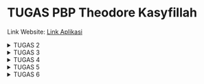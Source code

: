 # TUGAS PBP Theodore Kasyfillah
Link Website:
[Link Aplikasi](http://theodoore-kasyfillah-tugas.pbp.cs.ui.ac.id/)
<details>
<summary>TUGAS 2</summary>

## Langkah-langkah Membuat Proyek Django dan Deployment ke Adaptablle

1. **Buat Repo di Local dan GitHub**
   * Buat repositori dengan nama proyek (contoh: `tedskinventory`) di GitHub.
   * Clone repo tersebut.

2. **Buka CMD di Repo Local**
   * Buka terminal (CMD) dan navigasikan ke direktori repo local.

3. **Inisialisasi Git**
   * Inisialisasi Git di dalam repo local dengan perintah: 
    ```shell
        git init
     ```
   * Verifikasi akun GitHub dengan perintah: 
     ```shell
     git config user.name "tedskiii"
     git config user.email "theodorekasyfillah06@gmail.com"
     ```

4. **Inisialisasi Virtual Environment**
   * Buat dan aktifkan virtual environment dengan perintah: 
     ```shell
     python -m venv env
     env\Scripts\activate
     ```

5. **Inisialisasi Django dan Install Requirements**
   * Install Django dan dependencies yang diperlukan (misalnya, Psycopg2-binary untuk PostgreSQL) dengan perintah:
     ```shell
     pip install -r requirements.txt
     ```

6. **Mulai Proyek Django**
   * Inisialisasi proyek Django dengan perintah:
     ```shell
     django-admin startproject tedskinventory
     ```

7. **Buat Aplikasi Django Main**
   * Buat aplikasi Main Django  dengan perintah: 
     ``` shell
     python manage.py startapp main
     ```

8. **Isi Aplikasi Main**
   * Buat folder `templates` di dalam aplikasi `main` dan tambahkan file HTML yang akan digunakan sebagai template aplikasi.
     ``` html
     <body>
     <h1>Selamat Datang Di Tedskinventory</h1>
     <h3>Website Inventaris Pakaian Local Pride Idaman Kamu</h3>
     {% for product in products %}
     <div class="card">
      <div class = "name">
        <h4>{{ product.name }}</h4>
      </div>
      <img src="{{ product.image_url }}" alt="{{ product.name }}" >
      <div class = "credit">
        <p>(Source: uniqlo.com)</p>
      </div>
      <h5>{{ product.price }}</h5>
      <p>{{ product.description }}</p>
      <p>Jumlah Stok: {{ product.amount }}</p>
     </div>
     {% endfor %}
     </body>
     ```

   * Konfigurasi `models.py` dengan atribut yang diperlukan (name, image, price, description, amount).
   
     ```python
     from django.db import models
     from django.contrib.auth.models import User
     class Product(models.Model):
        name = models.CharField(max_length=255)
        image = models.ImageField(upload_to='products/', null=True, blank=True)
        price = models.CharField(max_length=255)
        description = models.TextField()
        amount = models.IntegerField()
     ```

9. **Konfigurasi URLs**
   * Di dalam folder proyek, konfigurasi `urls.py` untuk melakukan routing dengan perintah: 
   
     ```python
     path('main/', include('main.urls'))
     ```

10. **Konfigurasi Views**
    * Di dalam aplikasi `main`, konfigurasi views di `views.py` dan isi dengan data yang diperlukan untuk dirender ke file `main.html`.
      ``` python
      from django.shortcuts import render
        # Create your views here.
        def show_main(request):
            products = [
                {
                    'name': 'T-Shirt Garis Lengan Pendek',
                    'image_url': 'https://image.uniqlo.com/UQ/ST3/AsianCommon/imagesgoods/437241/item/goods_69_437241.jpg?width=750', 
                    'price': 'Rp.199.000',
                    'description': 'T-Shirt dengan motif garis-garis dari bahan kualitas terbaik di Indonesia',
                    'amount': 25,
                },
                {
                    'name': 'Jaket Casual',
                    'image_url': 'https://image.uniqlo.com/UQ/ST3/AsianCommon/imagesgoods/459591/sub/goods_459591_sub14.jpg?width=750',
                    'price': 'Rp.249.000',
                    'description': 'Jaket casual dengan desain trendy dari bahan kualitas terbaik di Indonesia',
                    'amount': 10,
                },
                {
                    'name': 'Celana Jeans Slim Fit',
                    'image_url': 'https://image.uniqlo.com/UQ/ST3/AsianCommon/imagesgoods/459688/sub/goods_459688_sub14.jpg?width=750',
                    'price': 'Rp.299.000',
                    'description': 'Celana jeans dengan potongan slim fit dari bahan kualitas terbaik di Indonesia',
                    'amount': 15,
                },
            ]
        
            context = {
                'products': products
            }
        
            return render(request, "main.html", context)
      ```
     

11. **Routing Aplikasi Main**
    * Di dalam aplikasi `main`, konfigurasi file `urls.py` untuk menangani permintaan ke URL `main`.
      ``` python
        from django.urls import path
        from main.views import show_main
        
        app_name = 'main'
        
        urlpatterns = [
            path('', show_main, name='show_main'),
        ]
      ```

12. **Testing Local**
    * Jalankan proyek secara local dengan perintah: 
     ``` shell
     python manage.py runserver
     ``` 

13. **Push ke GitHub**
    * Push perubahan ke Git dengan perintah: 
      ```shell
      git add .
      git commit -m 
      git push origin master
      ```

14. **Deployment ke Adaptable**
    * Lakukan deployment ke Adaptable dengan memilih repo yang digunakan. Pastikan database dan server HTTP WSGI sudah terkonfigurasi

15. **Selesaikan Deployment**
    * Lanjutkan langkah-langkah deployment yang diperlukan untuk menyelesaikan proses deployment ke Adaptablle.


## Bagan Penjelasan
Berikut adalah bagan penjelasan yang berisikan request client dan kaitan antara urls.py, views.py, models.py, dan berkas html.
![BAGAN_PENJELASAN](Bagan.png)

## Mengapa Menggunakan Virtual Environment?
Kita menggunakan virtual environment dalam pengembangan Django supaya workspace kita lebih terorganisir untuk masing masing proyek. Virtual Environment berperan juga supaya tidak terjadi masalah seperti tabrakan versi dan juga berguna untuk menjaga dependensi jadi lebih teratur . Sebenarnya kita bisa saja kita membuat Aplikasi tanpa virtual environment, tetapi disarankan untuk menggunakannya agar proyek-proyek kita lebih terorganisir.

## Penjelasan Mengenai MVC, MVT, dan MVVM
Berikut adalah penjelasan tentang MVC, MVT, dan MVVM:
* MVC (Model-View-Controller): MVC adalah konsep arsitektur aplikasi yang umum digunakan untuk mengimplementasikan UI, data, dan controller. konsep ini menekankan pemisahan antara logika bisnis aplikasi dan tampilan. Pemisahan ini memberikan pembagian kerja yang lebih baik dan pemeliharaan yang lebih baik.

* MVT (Model View Template): MVT adalah konsep arsitektur  aplikasi yang terdiri dari tiga komponen: Model, View, dan Template. Model menangani informasi , View menampilkan data, dan Template mendefinisikan tata letak halaman web. Meskipun mirip dengan MVC, MVT memiliki perbedaan dalam cara kerjanya.

* MVVM (Model-View-ViewModel): MVVM adalah konsep arsitektur  dalam aplikasi komputer yang memfasilitasi pemisahan pengembangan GUI dari pengembangan logika bisnis atau logika back-end (model) sehingga tampilan tidak bergantung pada platform model tertentu. ViewModel bertindak sebagai konverter nilai, yang bertanggung jawab untuk mengonversi objek data dari model sedemikian rupa sehingga dapat dengan mudah dikelola dan disajikan.

Perbedaan utama antara ketiganya adalah komponen yang digunakan dalam arsitektur tersebut. MVC memisahkan aplikasi menjadi Model, View, dan Controller, dengan komunikasi antara mereka melalui pengamatan dan pengontrolan. Di sisi lain, MVT, yang umumnya digunakan dalam kerangka kerja web Django, memiliki komponen Template tambahan yang mengatur tampilan halaman web. Sementara itu, MVVM memisahkan aplikasi menjadi Model, View, dan ViewModel, dengan ViewModel berperan sebagai perantara antara Model dan View, memungkinkan pemisahan yang lebih jelas antara tampilan dan logika aplikasi. Setiap konsep ini memiliki karakteristiknya sendiri dan digunakan sesuai kebutuhan proyek dan teknologi yang digunakan.

## Referensi Tugas 2:
* https://code.visualstudio.com/docs/python/tutorial-django
* https://stackoverflow.com/questions/62181396/django-does-the-virtual-environment-have-to-be-on-every-time-i-develop-my-djang
* https://developer.mozilla.org/en-US/docs/Glossary/MVC
* https://www.javatpoint.com/django-mvt
* https://learn.microsoft.com/en-us/dotnet/architecture/maui/mvvm
</details>

<details>
<summary>TUGAS 3</summary>

## Apa perbedaan antara form POST dan form GET dalam Django?
Dalam Django, form POST dan form GET mengacu pada dua metode HTTP yang berbeda yang digunakan dalam pengiriman data dari form.

Metode GET digunakan untuk meminta data dari server. Data yang dihasilkan dari form akan ditambahkan ke URL dalam bentuk query string. Namun, karena data tersebut ditampilkan di URL, metode GET sebaiknya tidak digunakan untuk mengirim data sensitif seperti password. Selain itu, karena keterbatasan panjang URL, metode GET mungkin tidak cocok untuk mengirim data yang besar 

Sebaliknya, metode POST digunakan untuk mengirim data ke server. Data yang dihasilkan dari form dikirim sebagai bagian dari body request, bukan sebagai bagian dari URL. Oleh karena itu, metode POST lebih aman dan dapat digunakan untuk mengirim data sensitif serta data yang besar. Dalam Django, data yang dikirim melalui metode POST biasanya diakses melalui atribut request.POST 

## Apa perbedaan utama antara XML, JSON, dan HTML dalam konteks pengiriman data?
XML, JSON, dan HTML adalah tiga format data yang berbeda yang sering digunakan dalam pengiriman data di web.
* HTML (HyperText Markup Language) adalah bahasa markup yang digunakan untuk membuat struktur dan tampilan halaman web. HTML bukan format yang ideal untuk pengiriman data antara aplikasi karena strukturnya yang kompleks dan berorientasi tampilan 
* XML (eXtensible Markup Language) adalah bahasa markup yang digunakan untuk menyimpan dan mengangkut data. XML mendukung struktur data yang kompleks dan dapat mendefinisikan skema sendiri. Namun, XML cenderung lebih rumit dibandingkan dengan JSON 
* JSON (JavaScript Object Notation) adalah format yang digunakan untuk menyimpan dan mengangkut data. JSON lebih ringan dan lebih mudah dibaca dan ditulis oleh manusia dibandingkan dengan XML. JSON juga mudah untuk di-parse dan di-generate oleh mesin. Oleh karena itu, JSON sering menjadi pilihan yang disukai untuk pertukaran data antara aplikasi web.

## Mengapa JSON sering digunakan dalam pertukaran data antara aplikasi web modern?
JSON sering digunakan dalam pertukaran data antara aplikasi web modern karena beberapa alasan:

* JSON memiliki sintaks yang lebih sederhana dan lebih ringan dibandingkan dengan format lain seperti XML. Hal ini membuatnya lebih efisien.
* JSON lebih mudah dibaca sehingga sangat membantu saat debugging
* Hampir semua bahasa pemrograman modern memiliki dukungan bawaan untuk parsing dan menghasilkan JSON.
* SON dapat di-parse dengan mudah oleh JavaScript, bahasa yang digunakan di mayoritas webapp.

## Jelaskan bagaimana cara kamu mengimplementasikan checklist di atas secara step-by-step (bukan hanya sekadar mengikuti tutorial).
Cara Saya Mengimplementasikan Checklist
## Langkah-langkah untuk Menambahkan Fitur ke Proyek Django

1. **Membuat Forms**
* Buat file `forms.py` di dalam aplikasi `main`.
* Tambahkan fields dari `forms` yang berasal dari class `Product` yang telah dideklarasikan di `models.py`.

     ``` python
     from django.forms import ModelForm
     from main.models import Produc
     class ProductForm(ModelForm):
     class Meta:
         model = Product
         fields = ["name", "price", "description", "amount"]
     ```

2. **Membuat Fungsi `create_product` di `views.py`**
* Buat fungsi baru di `views.py` dengan nama `create_product`.
     ``` python
     def create_product(request):
        form = ProductForm(request.POST or None)
        if form.is_valid() and request.method == "POST":
            form.save()
            return HttpResponseRedirect(reverse('main:show_main'))
        context = {'form': form}
        return render(request, "create_product.html", context)
     ```
    Fungsi ini akan merender tampilan dari form pada sebuah template HTML.

3. **Buat Template HTML untuk create_product**
* Buat file HTML sebagai template untuk form yang akan dirender oleh fungsi `create_product`.
     ``` html
     {% extends 'base.html' %} 
        {% block content %}
        <div class="card">
          <h1>Add New Product</h1>
          <form method="POST" enctype="multipart/form-data">
              {% csrf_token %}
              <div class="form-field">
                <label for="{{ form.name.id_for_label }}">Product Name:</label>
                {{ form.name }}
              </div>
              <div class="form-field">
                <label for="{{ form.price.id_for_label }}">Price:</label>
                {{ form.price }}
              </div>
              <div class="form-field">
                <label for="{{ form.description.id_for_label }}">Description:</label>
                {{ form.description }}
              </div>
              <div class="form-field">
                <label for="{{ form.amount.id_for_label }}">Stock Amount:</label>
                {{ form.amount }}
              </div>
              <div class="form-field">
                <input type="submit" value="Add Product" />
              </div>
          </form>
        </div>
     {% endblock %}
    ```

4. **Menambahkan Button pada `main.html`**
* Tambahkan tombol pada halaman `main.html` yang akan mengarahkan pengguna ke halaman yang berisi form untuk menambahkan produk.
     ```
     <a href="{% url 'main:create_product' %}">
          <button class="add-product-button">Add Item</button>
     </a>
     ```

5. **Menambahkan Fungsi Tampilan dalam Format XML dan JSON**
* Buat 4 fungsi baru: `show_xml`, `show_json`, `show_xml_by_id`, dan `show_json_by_id`.
     ```
     def show_xml(request):
        data = Product.objects.all()
        return HttpResponse(serializers.serialize("xml", data), content_type="application/xml")
        
     def show_json(request):
        data = Product.objects.all()
        return HttpResponse(serializers.serialize("json", data), content_type="application/json")
        
    def show_xml_by_id(request, id):
        data = Product.objects.filter(pk=id)
        return HttpResponse(serializers.serialize("xml", data), content_type="application/xml")
        
    def show_json_by_id(request, id):
        data = Product.objects.filter(pk=id)
        return HttpResponse(serializers.serialize("json", data), content_type="application/json")
     ```
    Fungsi ini akan mengambil data dari database menggunakan serializer dan mengubahnya menjadi format XML atau JSON.

8. **Routing**
* Tambahkan URL untuk masing-masing fungsi yang ingin Anda terapkan pada file `urls.py`.
     ```
     path('create-product', create_product, name='create_product'),
     path('xml/', show_xml, name='show_xml'), 
     path('json/', show_json, name='show_json'), 
     path('xml/<int:id>/', show_xml_by_id, name='show_xml_by_id'),
     path('json/<int:id>/', show_json_by_id, name='show_json_by_id'),
     ```

## Mengakses kelima URL di poin 2 menggunakan Postman, membuat screenshot dari hasil akses URL pada Postman, dan menambahkannya ke dalam README.md
### HASIL AKSES URL PADA POSTMAN
#### Postman HTML
![Hasil Screenshot POSTMAN HTML](PostmanHTML.png)

#### Postman XML
![Hasil Screenshot POSTMAN XML](PostmanXML.png)

#### Postman XML By ID
![Hasil Screenshot Postman XML By ID](PostmanXMLByID.png)

#### Postman JSON
![Hasil Screenshot Postman JSON](PostmanJSON.png)

#### Postman JSON By ID 
![Hasil Screenshot Postman JSON By ID](PostmanJSONByID.png)

## Referensi Tugas 3
* https://developer.mozilla.org/en-US/docs/Learn/Server-side/Django/Introduction
</details>

<details>
<summary>TUGAS 4</summary>

## Apa itu Django UserCreationForm, dan jelaskan apa kelebihan dan kekurangannya?
**Django UserCreationForm** adalah formulir yang disediakan oleh Django untuk membuat pengguna baru. Formulir ini memiliki tiga field: `username`, `password1`, dan `password2` (yang digunakan untuk konfirmasi password). Anda juga dapat menyesuaikan UserCreationForm untuk model pengguna khusus.
Kelebihan menggunakan UserCreationForm adalah:
- Django menyediakan formulir ini secara default, jadi Anda tidak perlu membuatnya dari awal.
- Formulir ini sudah mencakup validasi dasar, seperti memeriksa apakah password cocok.
Namun, ada juga beberapa kekurangan:
- Formulir ini mungkin tidak mencakup semua bidang yang Anda butuhkan untuk aplikasi Anda, jadi Anda mungkin perlu menyesuaikannya.
- Jika Anda memiliki model pengguna khusus dengan bidang tambahan, Anda harus membuat formulir khusus yang mewarisi dari UserCreationForm dan menambahkan bidang tambahan tersebut.

##  Apa perbedaan antara autentikasi dan otorisasi dalam konteks Django, dan mengapa keduanya penting?
Autentikasi dan otorisasi adalah dua konsep penting dalam Django dan pengembangan web pada umumnya. **Autentikasi** adalah proses verifikasi identitas pengguna. Dalam konteks Django, ini biasanya melibatkan memeriksa apakah kombinasi nama pengguna dan password yang diberikan oleh pengguna cocok dengan yang ada di database². 
Di sisi lain, **otorisasi** adalah proses penentuan apa yang dapat diakses dan dimodifikasi oleh pengguna yang telah terautentikasi. Dalam Django, ini bisa melibatkan memeriksa apakah pengguna memiliki izin tertentu atau apakah mereka adalah bagian dari grup tertentu².
Kedua konsep ini penting karena mereka membantu menjaga keamanan aplikasi web. Autentikasi memastikan bahwa hanya pengguna yang sah yang dapat mengakses aplikasi, sementara otorisasi memastikan bahwa pengguna hanya dapat mengakses sumber daya atau melakukan tindakan yang mereka izinkan.

## Apa itu cookies dalam konteks aplikasi web, dan bagaimana Django menggunakan cookies untuk mengelola data sesi pengguna?
**Cookies** adalah file teks kecil yang disimpan di browser web pengguna oleh situs web. Cookies digunakan untuk menyimpan informasi tentang sesi pengguna, seperti ID sesi atau preferensi lainnya. Dalam konteks Django, cookies dapat digunakan untuk mengelola data sesi pengguna.

## Apakah penggunaan cookies aman secara default dalam pengembangan web, atau apakah ada risiko potensial yang harus diwaspadai?
Penggunaan **Cookies**  pada dasarnya aman, tetapi ada beberapa risiko potensial yang harus diwaspadai. Cookies dapat menyimpan data dan ID pengguna, yang berarti bahwa jika seorang penyerang dapat mengakses cookies tersebut, mereka mungkin dapat mencuri identitas pengguna atau melakukan tindakan lain atas nama mereka Selain itu, karena cookies disimpan dalam bentuk teks, mereka mungkin rentan terhadap serangan seperti Cross-Site Scripting (XSS) atau Cross-Site Request Forgery (CSRF). Oleh karena itu, penting untuk selalu mengimplementasikan praktik keamanan terbaik saat bekerja dengan cookies.

##  Jelaskan bagaimana cara kamu mengimplementasikan checklist di atas secara step-by-step 
1. **Membuat Fungsi Register**
* Buat fungsi baru di `views.py` dengan nama `register`.
     ``` python
     def register(request):
        form = UserCreationForm()
        if request.method == "POST":
            form = UserCreationForm(request.POST)
            if form.is_valid():
                form.save()
                messages.success(request, 'Your account has been successfully created!')
                return redirect('main:login')
        context = {'form':form}
        return render(request, 'register.html', context)
     ```
     
* Render Fungsi tersebut pada sebuah file template html 
     ```html
     <div class="card">
        <h1>Register</h1>

     <form method="POST">
        {% csrf_token %}
         <div class="form-field">
           <label for="{{ form.username.id_for_label }}">Username:</label>
           {{ form.username }}
         </div>

         <div class="form-field">
           <label for="{{ form.password1.id_for_label }}">Password:</label>
           {{ form.password1 }}
         </div>

         <div class="form-field">
           <label for="{{ form.password2.id_for_label }}">Confirm Password:</label>
           {{ form.password2 }}
         </div>

         <div class="form-field">
           <input type="submit" name="submit" value="Register" class="btn login_btn">
         </div>
     </form>

     {% if messages %}
     <ul>
        {% for message in messages %}
        <li>{{ message }}</li>
        {% endfor %}
     </ul>
     {% endif %}

     Already have an account? <a href="{% url 'main:login' %}">Login Now</a>
     </div>
     </div>

     {% endblock content %}
     ```
     
2. **Membuat Fungsi Login**
* Buat fungsi baru di `views.py` dengan nama `login_user`.
     ``` python
     def login_user(request):
    if request.method == 'POST':
        username = request.POST.get('username')
        password = request.POST.get('password')
        user = authenticate(request, username=username, password=password)
        if user is not None:
            login(request, user)
            return redirect('main:show_main')
        else:
            messages.info(request, 'Sorry, incorrect username or password. Please try again.')
    context = {}
    return render(request, 'login.html', context)
     ```
     
* Render Fungsi tersebut pada sebuah file template html 
     ```html
     <div class="card">
        <h1>Login</h1>

      <form method="POST">
        {% csrf_token %}
        <div class="form-field">
          <label for="username">Username:</label>
          <input type="text" name="username" id="username"  class="form-control">
        </div>

        <div class="form-field">
          <label for="password">Password:</label>
          <input type="password" name="password" id="password" class="form-control">
        </div>

        <div class="form-field">
          <input type="submit" name="submit" value="Login" class="btn login_btn">
        </div>
      </form>

      {% if messages %}
      <ul>
        {% for message in messages %}
        <li>{{ message }}</li>
        {% endfor %}
      </ul>
      {% endif %}
  
     Don't have an account yet? <a href="{% url 'main:register' %}">Register Now</a>
     </div>

     {% endblock content %}
     ```

3. **Membuat Fungsi Logout**
* Buat fungsi baru di `views.py` dengan nama `logou_user`.
     ``` python
     def logout_user(request):
    logout(request)
    response = HttpResponseRedirect(reverse('main:login'))
    response.delete_cookie('last_login')
    return response
     ```
     
* Render Fungsi tersebut pada sebuah file template html 
     ```html
     <a href="{% url 'main:logout' %}">
      <button class="logout-button">Logout</button>
     </a>
     ```
     
4. **Menghubungkan product dengan user**
* Untuk menghubungkan model dengan user kita harus menambahkan model baru bernama user menggunakan foreign key

     ``` python
        user = models.ForeignKey(User, on_delete=models.CASCADE)
     ```
* Kemudian lakukan filter terhadap products pada `views.py` untuk memfilter product yang muncul pada aplikasi sesuai dengan user yang melakukan login
     ``` python
        products = Product.objects.filter(user=request.user)
     ```

5.  **Membuat dua akun pengguna dengan masing-masing tiga dummy data menggunakan model yang telah dibuat pada aplikasi sebelumnya untuk setiap akun di local.**
* Buat dua akun pengguna di page `register` yang telah dibuat.
* Buat tiga dummy data untuk masing-masing akun pengguna, Data akan tersimpan di database local.

6. **Menampilkan detail informasi pengguna yang sedang logged in seperti username dan menerapkan cookies seperti `last_login` pada halaman utama aplikasi.**
* Tambahkan sebuah fungsi untuk menambah cookie pada `login_user` ketika kondisi tidak none
     ```python
     response.set_cookie('last_login', str(datetime.datetime.now()))
     ```
* Tambahkan context baru di fungsi show main untuk melihat data `last_login` pada template `main.html`

     ```python
      'last_login': request.COOKIES['last_login'],
     ```

## Referensi Tugas 4
* https://www.javatpoint.com/django-usercreationform.
* https://docs.djangoproject.com/en/4.2/topics/auth/customizing/.
* https://diginews.id/apa-perbedaan-antara-otentikasi-dan-otorisasi/.
* https://docs.djangoproject.com/en/4.2/topics/auth/default/.
* https://www.pythontutorial.net/django-tutorial/django-cookies/.
* https://www.dewaweb.com/blog/cookies-panduan-lengkap/.
</details>

<details>
<summary>TUGAS 5</summary>

## Manfaat dari setiap element selector dan kapan waktu yang tepat untuk menggunakannya
Element selector dalam CSS digunakan untuk memilih elemen HTML berdasarkan nama tag-nya. Berikut adalah beberapa jenis selector dan manfaatnya:
* **Tag Selector**: Memilih elemen berdasarkan nama tag. Misalnya, `p { color: blue; }` akan mewarnai semua teks dalam elemen `<p>` menjadi biru.
* **Class Selector**: Memilih elemen berdasarkan nama class yang diberikan. Misalnya, `.pink { color: white; background: pink; }` akan menerapkan gaya tersebut ke semua elemen dengan class "pink".
* **ID Selector**: Digunakan untuk memilih elemen berdasarkan ID. ID bersifat unik dan hanya boleh digunakan oleh satu elemen saja.
* **Attribute Selector**: Memilih elemen berdasarkan atribut. Misalnya, `input[type=text] { color: cyan; }` akan menerapkan gaya tersebut ke semua elemen `<input>` dengan atribut type 'text'.
* **Universal Selector**: Digunakan untuk memilih semua elemen pada jangkauan (scope) tertentu.

## HTML5 Tag yang saya ketahui
HTML5 menambahkan sejumlah tag baru untuk memperkaya konten web, termasuk:
* `<article>`: Mendefinisikan konten independen seperti postingan blog atau artikel berita.
* `<aside>`: Mendefinisikan konten sampingan seperti sidebar.
* `<details>`: Mendefinisikan detail tambahan yang dapat ditampilkan atau disembunyikan oleh pengguna.
* `<figure>` dan `<figcaption>`: Digunakan untuk mengelompokkan konten media (seperti gambar, diagram) dengan caption.
* `<section>`: Mendefinisikan bagian dalam dokumen, seperti bab, tab, atau setiap bagian yang dapat diberi judul.

## Perbedaan antara margin dan padding
Margin dan padding adalah dua properti CSS yang mengatur ruang di sekitar elemen. Margin adalah ruang di luar batas elemen, sedangkan padding adalah ruang di dalam batas elemen

## Perbedaan antara framework CSS Tailwind dan Bootstrap
Bootstrap adalah framework CSS yang menyediakan komponen siap pakai, sedangkan Tailwind CSS menggunakan pendekatan "utility-first" yang memungkinkan kita membangun desain yang sangat kustom sesuai kebutuhan. Bootstrap cocok untuk proyek dengan desain tradisional yang membutuhkan kerangka kerja yang stabil dan mudah digunakan. Sementara itu, Tailwind memberikan kebebasan kreatif yang lebih besar dan memungkinkan penggunaan class yang sangat spesifik. Jadi, pilihan antara keduanya tergantung pada kebutuhan proyek, preferensi desain, dan tingkat fleksibilitas yang diinginkan.

## Cara mengimplementasikan checklist di atas secara step-by-step
Saya mengimplementasikan checklist menggunakan CSS dengan pendekatan Internal Style Sheet yaitu dengan menambahkan tag style pada masing masing file html.
Contoh Desain Page dengan internal style sheet
```css
<style>
  body, h1, h2, h3, h4, h5 {
    font-family: 'Montserrat', sans-serif;
  }

  body {
    margin: 0;
    display: flex;
    flex-direction: column;
    align-items: center;
    background-color: #242526;
    color: #f0f0f0;
  }

  header {
    background-color: #5ABCFF;
    color: #242526;
    text-align: center;
    padding: 10px;
    margin: 0;
    width: 100%;
    top: 0;
    left: 0;
  }

  header h1 {
    font-size: 36px;
    margin: 0;
  }

  header h3 {
    font-size: 24px;
    margin: 0;
  }

  .header-text {
    padding: 20px;
    margin-bottom: 20px;
  }

  .navbar {
    color: #f0f0f0;
    padding: 10px;
  }

  .navbar h2 {
    font-size: 24px;
    margin: 0;
  }

  h1 {
    font-size: 36px;
    margin-bottom: 20px;
  }

  h3 {
    font-size: 24px;
    margin-bottom: 15px;
  }

  h4 {
    font-size: 20px;
    margin-bottom: 10px;
  }

  h5 {
    font-size: 16px;
  }

  .container {
    display: flex;
    flex-wrap: wrap;
    justify-content: left;
    margin: 0 -10px;
  }

  .card {
    width: 300px;
    margin: 20px;
    border-radius: 10px;
    padding: 20px;
    text-align: justify;
    background-color: #444;
    color: #f0f0f0;
  }

  .image-container {
    width: 100%;
    height: 200px;
    overflow: hidden;
    margin-bottom: 10px;
  }

  .image-container img {
    width: 100%;
    height: 100%;
    object-fit: cover;
  }

  .name {
    font-size: 24px;
    text-align: center;
    margin-bottom: 10px;
  }

  .add-product-button,
  .logout-button {
    background-color: #0056b3;
    color: #f0f0f0;
    font-weight: bold;
    border: none;
    padding: 10px 20px;
    cursor: pointer;
    margin: 20px 10px;
    border-radius: 5px;
  }

  .add-product-button:hover,
  .logout-button:hover {
    background-color: #004090;
  }

  footer {
    background-color: #303846;
    color: #f0f0f0;
    text-align: left;
    padding: 10px 20px;
    width: 100%;
    bottom: 0;
    left: 0;
  }

  footer p {
    margin: 20px;
  }

  footer h3 {
    margin: 10px;
  }

  footer h2 {
    text-align: right;
    margin: 20px;
  }

  .amount-container {
    display: flex;
    align-items: center;
  }

  .amount-container .add-amount-button,
  .amount-container .subtract-amount-button {
    margin: 0 5px;
    background-color: #0056b3;
    color: #f0f0f0;
    font-weight: bold;
    border: none;
    padding: 10px 20px;
    cursor: pointer;
    border-radius: 100%;
    font-size: 20px;
    width: 30px;
    height: 30px;
    display: flex;
    justify-content: center;
    align-items: center;
    text-align: center;
  }

  .amount-container .amount {
    margin: 0 10px;
  }
</style>
```


## Referensi Tugas 5
* https://www.petanikode.com/css-selektor/.
* https://www.w3schools.com/TAGs/.
* https://www.malasngoding.com/belajar-css-margin-dan-padding-pada-css/.
* https://revou.co/kosakata/tailwind.
* https://askanydifference.com/id/difference-between-bootstrap-and-tailwind/.
</details>

<details>
<summary>TUGAS 6</summary>

## Perbedaan antara asynchronous programming dengan synchronous programming:
Asynchronous programming adalah cara berbeda dalam menulis program yang tidak harus menunggu tugas tertentu selesai sebelum melanjutkan yang lain. Ini berarti beberapa tugas dapat berjalan bersamaan. Di sisi lain, synchronous programming adalah pendekatan tradisional di mana tugas-tugas dieksekusi satu per satu sesuai dengan urutan dan prioritasnya. Kelemahan utamanya adalah jika ada tugas yang memakan waktu, maka yang lain harus menunggu.

## Event-Driven Programming:
Event-Driven Programming adalah cara berpikir dalam menulis program di mana alur program bergantung pada peristiwa atau kejadian tertentu. Peristiwa ini bisa berasal dari pengguna (seperti mengklik tombol), pesan dari program lain, atau tindakan lainnya. Contohnya dalam JavaScript dan AJAX, ketika pengguna melakukan sesuatu (seperti mengklik tombol), program akan merespons dengan melakukan tindakan tertentu.

## Asynchronous Programming dalam AJAX:
AJAX adalah teknik dalam pengembangan aplikasi web yang memungkinkan komunikasi antara browser dan server terjadi secara asynchronous. Ini berarti permintaan data ke server dapat diproses di latar belakang tanpa harus mereload seluruh halaman web. Dengan demikian, pengguna akan melihat perubahan pada halaman web tanpa harus menunggu lama.

## Fetch API vs jQuery dalam AJAX:
Fetch API dan jQuery AJAX adalah dua cara berbeda untuk melakukan permintaan HTTP dalam JavaScript. Fetch API mengembalikan objek Promise dan secara default tidak mengirim atau menerima cookie dari server. Di sisi lain, jQuery AJAX adalah library yang mempermudah penggunaan AJAX dalam browser. Namun, Fetch API lebih modern dan banyak digunakan dalam aplikasi web terkini.

## Penjelasan Step By Step:
1. Mengambil Data Produk dengan AJAX GET
Untuk ini, kita menggunakan AJAX GET untuk mengambil data produk dari server. Kode JavaScript yang telah dibuat, getProducts, melakukan ini dengan mengambil data dalam format JSON dari server.
get_product_json di views.py
```python
def get_product_json(request):
    product_item =  Product.objects.filter(user=request.user)
    return HttpResponse(serializers.serialize('json', product_item))
``` 
getProducts di scripts main.html
```javascript
async function getProducts() {
        return fetch("{% url 'main:get_product_json' %}").then((res) => res.json());
    }
```

2. Menampilkan Data Produk di Halaman
Kita menggunakan fungsi refreshProducts untuk menampilkan produk yang telah diambil dari server. Ini memungkinkan kita untuk melihat daftar produk tanpa harus memuat ulang seluruh halaman. Ini akan berguna ketika kita ingin menambah atau memperbarui produk.
``` javascript
async function refreshProducts() {
        const products = await getProducts();
        const productContainer = document.getElementById("product_container");
        productContainer.innerHTML = "";

        products.forEach((product) => {
            const productCard = document.createElement("div");
            productCard.classList.add("col-md-4", "mb-4");

            productCard.innerHTML = `
                <div class="card">
                    <div class="card-body">
                        <h4 class="card-title">${product.fields.name}</h4>
                        <h5 class="card-text">Rp.${product.fields.price}</h5>
                        <p class="card-text">${product.fields.description}</p>
                        <div class="d-flex align-items-center">
                            <p class="mb-0">Jumlah Stok:</p>
                            <p class="mb-0 mx-2">${product.fields.amount}</p>
                        </div>
                    </div>
                    </div>
                </div>
            `;

            productContainer.appendChild(productCard);
        });
    }
```
3. Menambah Produk Baru dengan AJAX POST
Selanjutnya, kita ingin menambahkan produk baru ke dalam aplikasi kita. Ini dilakukan melalui modal yang muncul ketika kita mengklik tombol "Add Product by AJAX. Kode JavaScript, seperti addProduct, digunakan untuk mengambil data dari formulir modal dan mengirimkannya ke server menggunakan AJAX POST. Setelah produk berhasil ditambahkan, tampilan produk diperbarui secara asinkron.

``` javascript
function addProduct() {
        fetch("{% url 'main:add_product_ajax' %}", {
            method: "POST",
            body: new FormData(document.querySelector('#form'))
        }).then(refreshProducts);

        document.getElementById("form").reset();
        return false;
    }

    document.getElementById("button_add").onclick = addProduct;

    refreshProducts();
```

4. Melakukan Collect Static
Kita dapat melakukan collect static dengan melakukan command python manage.py collectstatics dan akan mengeluarkan luaran berikut
`125 static files copied to 'C:\Users\Lenovo\OneDrive - UNIVERSITAS INDONESIA\Documents\KULIAH\AKADEMIS\SEMESTER 3\PBP\TUGAS\TUGAS 2\static'.`

Referensi Tugas 6:
* https://binus.ac.id/malang/2022/05/asynchronous-vs-synchronous-programming/
* https://www.hostinger.co.id/tutorial/apa-itu-ajax
* https://medium.com/javascript-indonesia-community/berbagai-teknik-dan-cara-melakukan-fetch-api-menggunakan-javascript-yang-harus-kamu-ketahui-5a94f361643a

</details>

